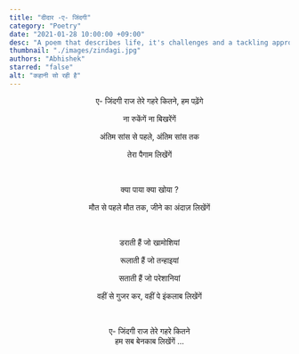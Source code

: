 ```yaml
---
title: "दीदार -ए- जिंदगी"
category: "Poetry"
date: "2021-01-28 10:00:00 +09:00"
desc: "A poem that describes life, it's challenges and a tackling approach."
thumbnail: "./images/zindagi.jpg"
authors: "Abhishek"
starred: "false"
alt: "कहानी सो रही है"
---
```


<p style="text-align: center;align:center;">ए- जिंदगी राज तेरे गहरे कितने, हम पढ़ेंगे<br>
<p style="text-align: center;align:center;">ना रुकेंगें ना बिखरेंगें<br>
<p style="text-align: center;align:center;">अंतिम सांस से पहले, अंतिम सांस तक<br>
<p style="text-align: center;align:center;">तेरा पैगाम लिखेंगें<br>
</p><br>

<p style="text-align: center;align:center;">क्या पाया क्या खोया ?<br>
<p style="text-align: center;align:center;">मौत से पहले मौत तक, जीने का अंदाज़ लिखेंगें<br>
</p><br>

<p style="text-align: center;align:center;">डराती हैं जो खामोशियां<br>
<p style="text-align: center;align:center;">रूलाती हैं जो तन्हाइयां<br>
<p style="text-align: center;align:center;">सताती हैं जो परेशानियां<br>
<p style="text-align: center;align:center;">वहीं से गुजर कर, वहीं पे इंकलाब लिखेंगें<br>
</p><br>

<p style="text-align: center;align:center;">ए- जिंदगी राज तेरे गहरे कितने<br>
हम सब बेनकाब लिखेंगें ... <br>
</p>

